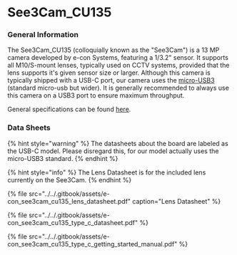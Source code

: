 # See3Cam\_CU135

### General Information

The See3Cam\_CU135 \(colloquially known as the "See3Cam"\) is a 13 MP camera developed by e-con Systems, featuring a 1/3.2" sensor. It supports all M10/S-mount lenses, typically used on CCTV systems, provided that the lens supports it's given sensor size or larger. Although this camera is typically shipped with a USB-C port, our camera uses the [micro-USB3](https://images-na.ssl-images-amazon.com/images/I/61ogJoJXjEL._SY355_.jpg) \(standard micro-usb but wider\). It is generally recommended to always use this camera on a USB3 port to ensure maximum throughput.

General specifications can be found [here](https://www.e-consystems.com/4k-usb-camera.asp).



### Data Sheets

{% hint style="warning" %}
The datasheets about the board are labeled as the USB-C model. Please disregard this, for our model actually uses the micro-USB3 standard.
{% endhint %}

{% hint style="info" %}
The Lens Datasheet is for the included lens currently on the See3Cam. 
{% endhint %}

{% file src="../../.gitbook/assets/e-con\_see3cam\_cu135\_lens\_datasheet.pdf" caption="Lens Datasheet" %}

{% file src="../../.gitbook/assets/e-con\_see3cam\_cu135\_type\_c\_datasheet.pdf" %}

{% file src="../../.gitbook/assets/e-con\_see3cam\_cu135\_type\_c\_getting\_started\_manual.pdf" %}












